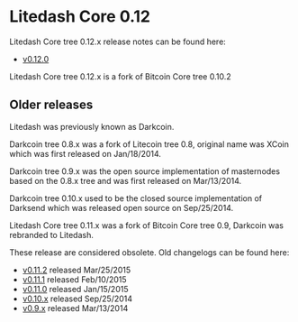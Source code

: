 Litedash Core 0.12
==================

Litedash Core tree 0.12.x release notes can be found here:
- [v0.12.0](release-notes/litedash/release-notes-0.12.0.md)

Litedash Core tree 0.12.x is a fork of Bitcoin Core tree 0.10.2



Older releases
--------------

Litedash was previously known as Darkcoin.

Darkcoin tree 0.8.x was a fork of Litecoin tree 0.8, original name was XCoin
which was first released on Jan/18/2014.

Darkcoin tree 0.9.x was the open source implementation of masternodes based on
the 0.8.x tree and was first released on Mar/13/2014.

Darkcoin tree 0.10.x used to be the closed source implementation of Darksend
which was released open source on Sep/25/2014.

Litedash Core tree 0.11.x was a fork of Bitcoin Core tree 0.9, Darkcoin was rebranded
to Litedash.

These release are considered obsolete. Old changelogs can be found here:

- [v0.11.2](release-notes/litedash/release-notes-0.11.2.md) released Mar/25/2015
- [v0.11.1](release-notes/litedash/release-notes-0.11.1.md) released Feb/10/2015
- [v0.11.0](release-notes/litedash/release-notes-0.11.0.md) released Jan/15/2015
- [v0.10.x](release-notes/litedash/release-notes-0.10.0.md) released Sep/25/2014
- [v0.9.x](release-notes/litedash/release-notes-0.9.0.md) released Mar/13/2014
